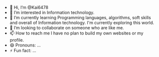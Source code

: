 - 👋 Hi, I’m @Kai6478
- 👀 I’m interested in Information technology.
- 🌱 I’m currently learning Programming languages, algorithms, soft skills and overall of Information technology. I'm currently exploring this world. 
- 💞️ I’m looking to collaborate on someone who are like me.
- 📫 How to reach me I have no plan to build my own websites or my profile. 
- 😄 Pronouns: ...
- ⚡ Fun fact: ...

<!---
Kai6478/Kai6478 is a ✨ special ✨ repository because its `README.md` (this file) appears on your GitHub profile.
You can click the Preview link to take a look at your changes.
--->
